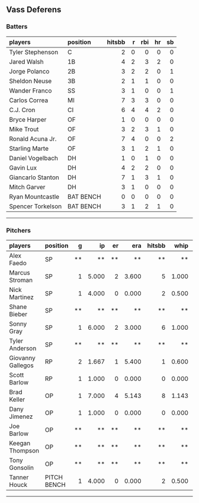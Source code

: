 ## Vass Deferens

### Batters

 
|players           |position  | hitsbb|  r| rbi| hr| sb| 
|:-----------------|:---------|------:|--:|---:|--:|--:| 
|Tyler Stephenson  |C         |      2|  0|   0|  0|  0| 
|Jared Walsh       |1B        |      4|  2|   3|  2|  0| 
|Jorge Polanco     |2B        |      3|  2|   2|  0|  1| 
|Sheldon Neuse     |3B        |      2|  1|   1|  0|  0| 
|Wander Franco     |SS        |      3|  1|   0|  0|  1| 
|Carlos Correa     |MI        |      7|  3|   3|  0|  0| 
|C.J. Cron         |CI        |      6|  4|   4|  2|  0| 
|Bryce Harper      |OF        |      1|  0|   0|  0|  0| 
|Mike Trout        |OF        |      3|  2|   3|  1|  0| 
|Ronald Acuna Jr.  |OF        |      7|  4|   0|  0|  2| 
|Starling Marte    |OF        |      3|  1|   2|  1|  0| 
|Daniel Vogelbach  |DH        |      1|  0|   1|  0|  0| 
|Gavin Lux         |DH        |      4|  2|   2|  0|  0| 
|Giancarlo Stanton |DH        |      7|  1|   3|  1|  0| 
|Mitch Garver      |DH        |      3|  1|   0|  0|  0| 
|Ryan Mountcastle  |BAT BENCH |      0|  0|   0|  0|  0| 
|Spencer Torkelson |BAT BENCH |      3|  1|   2|  1|  0| 


* * *

### Pitchers

 
|players           |position    |  g|    ip| er|   era| hitsbb|  whip| so|  w| sv| 
|:-----------------|:-----------|--:|-----:|--:|-----:|------:|-----:|--:|--:|--:| 
|Alex Faedo        |SP          | **|    **| **|    **|     **|    **| **| **| **| 
|Marcus Stroman    |SP          |  1| 5.000|  2| 3.600|      5| 1.000|  6|  0|  0| 
|Nick Martinez     |SP          |  1| 4.000|  0| 0.000|      2| 0.500|  6|  0|  0| 
|Shane Bieber      |SP          | **|    **| **|    **|     **|    **| **| **| **| 
|Sonny Gray        |SP          |  1| 6.000|  2| 3.000|      6| 1.000|  5|  1|  0| 
|Tyler Anderson    |SP          | **|    **| **|    **|     **|    **| **| **| **| 
|Giovanny Gallegos |RP          |  2| 1.667|  1| 5.400|      1| 0.600|  5|  0|  1| 
|Scott Barlow      |RP          |  1| 1.000|  0| 0.000|      0| 0.000|  0|  0|  0| 
|Brad Keller       |OP          |  1| 7.000|  4| 5.143|      8| 1.143|  4|  0|  0| 
|Dany Jimenez      |OP          |  1| 1.000|  0| 0.000|      0| 0.000|  1|  0|  1| 
|Joe Barlow        |OP          | **|    **| **|    **|     **|    **| **| **| **| 
|Keegan Thompson   |OP          | **|    **| **|    **|     **|    **| **| **| **| 
|Tony Gonsolin     |OP          | **|    **| **|    **|     **|    **| **| **| **| 
|Tanner Houck      |PITCH BENCH |  1| 4.000|  0| 0.000|      2| 0.500|  6|  1|  0| 


* * *


